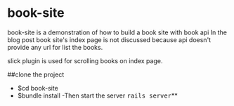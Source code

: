 # book-site
book-site is a demonstration of how to build a book site with book api
In the blog post book site's index page is not discussed because api doesn't
provide any url for list the books.

slick plugin is used for scrolling books on index page.

##clone the project
 - $cd book-site
 - $bundle install
 -Then start the server <kbd>rails server</kbd>**
